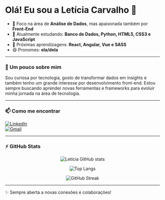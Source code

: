# Olá! Eu sou a Letícia Carvalho 👋  

- 🔭 Foco na área de **Análise de Dados**, mas apaixonada também por **Front-End**  
- 🌱 Atualmente estudando: **Banco de Dados, Python, HTML5, CSS3 e JavaScript**  
- 🤔 Próximas aprendizagens: **React, Angular, Vue e SASS**  
- 😄 Pronomes: **ela/dela**  

---

### 🚀 Um pouco sobre mim  
Sou curiosa por tecnologia, gosto de transformar dados em insights e também tenho um grande interesse por desenvolvimento front-end. Estou sempre buscando aprender novas ferramentas e frameworks para evoluir minha jornada na área de tecnologia.  

---

### 📫 Como me encontrar  
[![LinkedIn](https://img.shields.io/badge/LinkedIn-0A66C2?style=for-the-badge&logo=linkedin&logoColor=white)](https://www.linkedin.com/in/letiabreuc)  
[![Gmail](https://img.shields.io/badge/-Gmail-D14836?style=for-the-badge&logo=gmail&logoColor=white)](mailto:letiabreuc@gmail.com)  

---

### ⚡ GitHub Stats  

<div align="center">

![Letícia GitHub stats](https://github-readme-stats.vercel.app/api?username=SEU_USUARIO&show_icons=true&theme=radical)  

![Top Langs](https://github-readme-stats.vercel.app/api/top-langs/?username=SEU_USUARIO&layout=compact&theme=radical)  

![GitHub Streak](https://streak-stats.demolab.com?user=SEU_USUARIO&theme=radical&hide_border=false)

</div>

---

✨ Sempre aberta a novas conexões e colaborações!  

